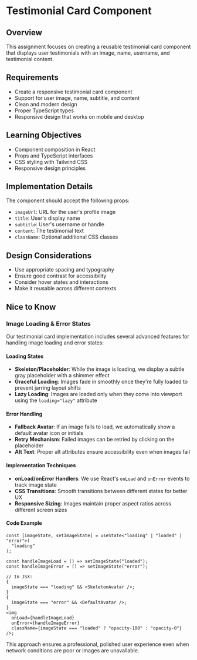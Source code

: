# Testimonial Card Component

## Overview

This assignment focuses on creating a reusable testimonial card component that displays user testimonials with an image, name, username, and testimonial content.

## Requirements

- Create a responsive testimonial card component
- Support for user image, name, subtitle, and content
- Clean and modern design
- Proper TypeScript types
- Responsive design that works on mobile and desktop

## Learning Objectives

- Component composition in React
- Props and TypeScript interfaces
- CSS styling with Tailwind CSS
- Responsive design principles

## Implementation Details

The component should accept the following props:

- `imageUrl`: URL for the user's profile image
- `title`: User's display name
- `subtitle`: User's username or handle
- `content`: The testimonial text
- `className`: Optional additional CSS classes

## Design Considerations

- Use appropriate spacing and typography
- Ensure good contrast for accessibility
- Consider hover states and interactions
- Make it reusable across different contexts

## Nice to Know

### Image Loading & Error States

Our testimonial card implementation includes several advanced features for handling image loading and error states:

#### Loading States

- **Skeleton/Placeholder**: While the image is loading, we display a subtle gray placeholder with a shimmer effect
- **Graceful Loading**: Images fade in smoothly once they're fully loaded to prevent jarring layout shifts
- **Lazy Loading**: Images are loaded only when they come into viewport using the `loading="lazy"` attribute

#### Error Handling

- **Fallback Avatar**: If an image fails to load, we automatically show a default avatar icon or initials
- **Retry Mechanism**: Failed images can be retried by clicking on the placeholder
- **Alt Text**: Proper alt attributes ensure accessibility even when images fail

#### Implementation Techniques

- **onLoad/onError Handlers**: We use React's `onLoad` and `onError` events to track image state
- **CSS Transitions**: Smooth transitions between different states for better UX
- **Responsive Sizing**: Images maintain proper aspect ratios across different screen sizes

#### Code Example

```tsx
const [imageState, setImageState] = useState<"loading" | "loaded" | "error">(
  "loading"
);

const handleImageLoad = () => setImageState("loaded");
const handleImageError = () => setImageState("error");

// In JSX:
{
  imageState === "loading" && <SkeletonAvatar />;
}
{
  imageState === "error" && <DefaultAvatar />;
}
<img
  onLoad={handleImageLoad}
  onError={handleImageError}
  className={imageState === "loaded" ? "opacity-100" : "opacity-0"}
/>;
```

This approach ensures a professional, polished user experience even when network conditions are poor or images are unavailable.
